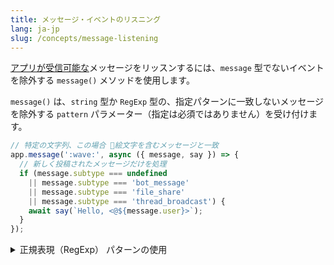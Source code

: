 ```yaml
---
title: メッセージ・イベントのリスニング
lang: ja-jp
slug: /concepts/message-listening
---
```


[アプリが受信可能な](https://api.slack.com/messaging/retrieving#permissions)メッセージをリッスンするには、`message` 型でないイベントを除外する `message()` メソッドを使用します。

`message()` は、`string` 型か `RegExp` 型の、指定パターンに一致しないメッセージを除外する `pattern` パラメーター（指定は必須ではありません）を受け付けます。

```javascript
// 特定の文字列、この場合 👋絵文字を含むメッセージと一致
app.message(':wave:', async ({ message, say }) => {
  // 新しく投稿されたメッセージだけを処理
  if (message.subtype === undefined
    || message.subtype === 'bot_message'
    || message.subtype === 'file_share'
    || message.subtype === 'thread_broadcast') {
    await say(`Hello, <@${message.user}>`);
  }
});
```

<details>
<summary>
正規表現（RegExp） パターンの使用
</summary>

文字列の代わりに 正規表現(RegExp) パターンを使用すると、より細やかなマッチングが可能です。

RegExp の一致結果はすべて `context.matches` に保持されます。

```javascript
app.message(/^(hi|hello|hey).*/, async ({ context, say }) => {
  // context.matches の内容が特定の正規表現と一致
  const greeting = context.matches[0];

  await say(`${greeting}, how are you?`);
});
```

</details>